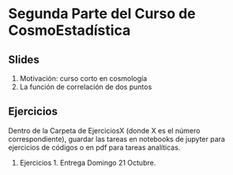 # Segunda Parte del Curso de CosmoEstadística #

## Slides ##
1. Motivación: curso corto en cosmología
2. La función de correlación de dos puntos


## Ejercicios ##

Dentro de la Carpeta de EjerciciosX (donde X es el número correspondiente), 
guardar las tareas en notebooks de jupyter para ejercicios de códigos o en pdf para tareas analíticas.

1. Ejercicios 1. Entrega Domingo 21 Octubre.

